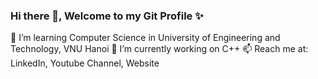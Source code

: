 ### Hi there 👋, Welcome to my Git Profile ✨

🌱 I’m learning Computer Science in University of Engineering and Technology, VNU Hanoi
🔭 I’m currently working on C++
📫 Reach me at: LinkedIn, Youtube Channel, Website

<!--
**quiin1/quiin1** is a ✨ _special_ ✨ repository because its `README.md` (this file) appears on your GitHub profile.

Here are some ideas to get you started:

- 🔭 I’m currently working on ...
- 🌱 I’m currently learning ...
- 👯 I’m looking to collaborate on ...
- 🤔 I’m looking for help with ...
- 💬 Ask me about ...
- 📫 How to reach me: ...
- 😄 Pronouns: ...
- ⚡ Fun fact: ...
-->
